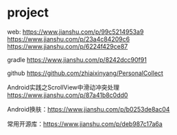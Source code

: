 # project
web:
https://www.jianshu.com/p/99c5214953a9
https://www.jianshu.com/p/23a4c84209c6
https://www.jianshu.com/p/6224f429ce87



gradle
https://www.jianshu.com/p/8242dcc90f91

github
https://github.com/zhiaixinyang/PersonalCollect

Android实践之ScrollView中滑动冲突处理
https://www.jianshu.com/p/87a41b8c0dd0

Android换肤：https://www.jianshu.com/p/b0253de8ac04

常用开源库：https://www.jianshu.com/p/deb987c17a6a
